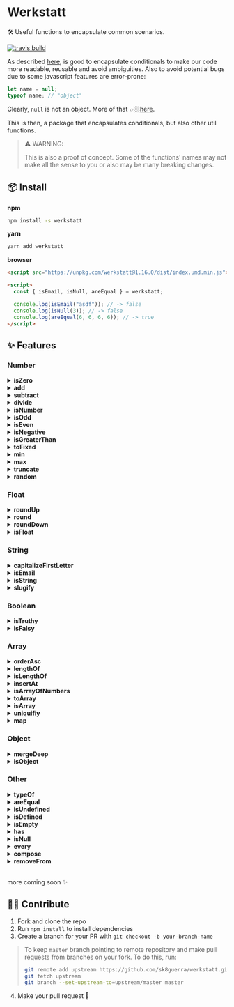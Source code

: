 # Werkstatt

🛠 Useful functions to encapsulate common scenarios.

[![travis build](https://img.shields.io/travis/sk8guerra/werkstatt)](https://travis-ci.org/github/sk8Guerra/werkstatt)

As described [here](https://github.com/ryanmcdermott/clean-code-javascript#encapsulate-conditionals), is good to encapsulate conditionals to make our code more readable, reusable and avoid ambiguities. Also to avoid potential bugs due to some javascript features are error-prone:

```javascript
let name = null;
typeof name; // "object"
```

Clearly, `null` is not an object. More of that 👉🏼[here](https://2ality.com/2013/10/typeof-null.html).

This is then, a package that encapsulates conditionals, but also other util functions.

> ⚠️ WARNING:
>
> This is also a proof of concept. Some of the functions' names may not make all the sense to you or also may be many breaking changes.

## 📦 Install

**npm**

```bash
npm install -s werkstatt
```

**yarn**

```bash
yarn add werkstatt
```

**browser**

```html
<script src="https://unpkg.com/werkstatt@1.16.0/dist/index.umd.min.js"></script>

<script>
  const { isEmail, isNull, areEqual } = werkstatt;

  console.log(isEmail("asdf")); // -> false
  console.log(isNull(3)); // -> false
  console.log(areEqual(6, 6, 6, 6)); // -> true
</script>
```

## ✨ Features

### Number

<details>
<summary><strong>isZero</strong></summary>

##### Arguments

| argument | type   | description                      | returns |
| -------- | ------ | -------------------------------- | ------- |
| value    | number | will be tested if it is 0 or not | boolean |

```javascript
const { isZero } = require("werkstatt");

isZero(7); // -> false
isZero(0); // -> true
```

</details>

<details>
<summary><strong>add</strong></summary>

##### Arguments

| argument | type   | description                          | returns |
| -------- | ------ | ------------------------------------ | ------- |
| values   | number | either an array of numbers or n args | number  |

```javascript
const { add } = require("werkstatt");

add(3, 6, 11); // -> 20
const numbers = [1, 2, 3];
add(...numbers); // -> 6

// or just pass the array
add(numbers); // -> 6
```

</details>

<details>
<summary><strong>subtract</strong></summary>

##### Arguments

| argument | type   | description                      | returns |
| -------- | ------ | -------------------------------- | ------- |
| values   | number | numbers that will be subtrtacted | number  |

```javascript
const { subtract } = require("werkstatt");

subtract(6, 3); // -> 3
```

> NOTE: currently it only supports two numbers as paremeters.

</details>

<details>
<summary><strong>divide</strong></summary>

##### Arguments

| argument | type   | description                   | returns |
| -------- | ------ | ----------------------------- | ------- |
| dividend | number | the dividend of the operation | number  |
| divider  | number | the divider of the operation  | number  |

```javascript
const { divide } = require("werkstatt");

divide(100, 2); // -> 50
divide(10, 5); // -> 2
```

</details>

<details>
<summary><strong>isNumber</strong></summary>

##### Arguments

| argument | type | description                           | returns |
| -------- | ---- | ------------------------------------- | ------- |
| value    | any  | will be tested if it is number or not | boolean |

```javascript
const { isNumber } = require("werkstatt");

isNumber(54); // -> true
isNumber({ hola: "adios" }); // -> false
isNumber([]); // -> false
isNumber(""); // -> false
isNumber(3); // -> true
isNumber(true); // -> false
```

Or use the `.number getter` exposed by the `is()` function.

```javascript
const { is } = require("werkstatt");

is(54).number; // -> true
is([3]).number; // -> false
```

> NOTE: this is an implementation of [is-number](https://www.npmjs.com/package/is-number) package.

</details>

<details>
<summary><strong>isOdd</strong></summary>

##### Arguments

| argument | type   | description                               | returns |
| -------- | ------ | ----------------------------------------- | ------- |
| value    | number | will be tested if it is odd number or not | boolean |

```javascript
const { isOdd } = require("werkstatt");

isOdd(7); // -> true
isOdd(4); // -> false
```

> NOTE: this is an implementation of [is-odd](https://www.npmjs.com/package/is-odd) package.

</details>

<details>
<summary><strong>isEven</strong></summary>

##### Arguments

| argument | type   | description                                | returns |
| -------- | ------ | ------------------------------------------ | ------- |
| value    | number | will be tested if it is even number or not | boolean |

```javascript
const { isEven } = require("werkstatt");

isEven(7); // -> false
isEven(4); // -> true
```

> NOTE: this is an implementation of [is-even](https://www.npmjs.com/package/is-even) package.

</details>

<details>
<summary><strong>isNegative</strong></summary>

##### Arguments

| argument | type   | description                                    | returns |
| -------- | ------ | ---------------------------------------------- | ------- |
| value    | number | will be tested if it is negative number or not | boolean |

```javascript
const { isNegative } = require("werkstatt");

isNegative(-54); // -> true
isNegative(4); // -> false
```

</details>

<details>
<summary><strong>isGreaterThan</strong></summary>

##### Arguments

| argument       | type   | description                  | returns |
| -------------- | ------ | ---------------------------- | ------- |
| firstArgument  | number | first value to be evaluated  | boolean |
| secondArgument | number | second value to be evaluated | boolean |

```javascript
const { isGreaterThan } = require("werkstatt");

isGreaterThan(100, 50); // -> true
isGreaterThan(1, 50); // -> false
```

</details>

<details>
<summary><strong>toFixed</strong></summary>

##### Arguments

| argument  | type   | description                |
| --------- | ------ | -------------------------- |
| value     | number | number to convert          |
| precision | number | desired amount of decimals |

```javascript
const { toFixed } = require("werkstatt");

toFixed(3.14, 4); // -> '3.1400'
toFixed(5.1346, 3); // -> '5.135'
```

</details>

<details>
<summary><strong>min</strong></summary>

##### Arguments

| argument | type                             | description                        |
| -------- | -------------------------------- | ---------------------------------- |
| value    | array of numbers or several args | where to look for the lowest value |

```javascript
const { min } = require("werkstatt");

min(264, 736, 223, 979, 124); // -> 124
min([543, 333, 22, 1865, 976]); // -> 22
```

</details>

<details>
<summary><strong>max</strong></summary>

##### Arguments

| argument | type                             | description                         |
| -------- | -------------------------------- | ----------------------------------- |
| value    | array of numbers or several args | where to look for the highest value |

```javascript
const { max } = require("werkstatt");

max(264, 736, 223, 979, 124); // -> 979
max([543, 333, 22, 1865, 976]); // -> 1865
```

</details>

<details>
<summary><strong>truncate</strong></summary>

##### Arguments

| argument | type   | description                                  |
| -------- | ------ | -------------------------------------------- |
| value    | number | float number where decimales will be removed |

```javascript
const { truncate } = require("werkstatt");

truncate(123.4567); // -> 123
```

</details>

<details>
<summary><strong>random</strong></summary>

##### Arguments

| argument  | type   | description                |
| --------- | ------ | -------------------------- |
| lower     | number | lower number desired       |
| upper     | number | upper number desired       |
| precision | number | amount of decimals desired |

```javascript
const { random } = require("werkstatt");

random(5, 10, 2); // -> 9.32
```

</details>

### Float

<details>
<summary><strong>roundUp</strong></summary>

##### Arguments

| argument | type  |
| -------- | ----- |
| number   | float |

```javascript
const { roundUp } = require("werkstatt");

roundUp(3.2); // -> 4
```

</details>

<details>
<summary><strong>round</strong></summary>

##### Arguments

| argument | type  |
| -------- | ----- |
| number   | float |

```javascript
const { round } = require("werkstatt");

round(5.95); // -> 6
round(5.5); // -> 6
round(5.05); // -> 5
```

</details>

<details>
<summary><strong>roundDown</strong></summary>

##### Arguments

| argument | type  |
| -------- | ----- |
| number   | float |

```javascript
const { roundDown } = require("werkstatt");

roundDown(3.8); // -> 3
```

</details>

<details>
<summary><strong>isFloat</strong></summary>

##### Arguments

| argument | type          | description                       | returns |
| -------- | ------------- | --------------------------------- | ------- |
| value    | number, float | will be tested if is or not float | boolean |

```javascript
const { isFloat } = require("werkstatt");

isFloat(6); // -> false
isFloat(6.5); // -> true
```

Or use the `.float getter` exposed by the `is()` function.

```javascript
const { is } = require("werkstatt");

is(5).float; // -> false
is(6.5).float; // -> true
```

</details>

### String

<details>
<summary><strong>capitalizeFirstLetter</strong></summary>

##### Arguments

| argument | type   | description                       | returns |
| -------- | ------ | --------------------------------- | ------- |
| value    | string | string to capitalize first letter | string  |

```javascript
const { capitalizeFirstLetter } = require("werkstatt");

capitalizeFirstLetter("hola"); // -> 'Hola'
capitalizeFirstLetter("adios"); // -> 'Adios'
```

> NOTE: this is an implementation of a [Flavio's function](https://flaviocopes.com/how-to-uppercase-first-letter-javascript/)

</details>

<details>
<summary><strong>isEmail</strong></summary>

##### Arguments

| argument | type   | description                                    | returns |
| -------- | ------ | ---------------------------------------------- | ------- |
| value    | string | will be tested if it satisfies an email format | boolean |

```javascript
const { isEmail } = require("werkstatt");

isEmail("a@a.c"); // -> false
isEmail("a@a.co"); // -> true
```

Or use the `.email getter` exposed by the `is()` function.

```javascript
const { is } = require("werkstatt");

is("a@a.c").email; // -> false
is("a@a.co").email; // -> true
```

> Best regex [found out there](https://stackoverflow.com/questions/46155/how-to-validate-an-email-address-in-javascript).

</details>

<details>
<summary><strong>isString</strong></summary>

##### Arguments

| argument | type | description                          | returns |
| -------- | ---- | ------------------------------------ | ------- |
| value    | any  | whether or not the value is a string | boolean |

```javascript
const { isString } = require("werkstatt");

isString("Hola"); // -> true
isString([3]); // -> false
```

Or use the `.string getter` exposed by the `is()` function.

```javascript
const { is } = require("werkstatt");

is("Hola").string; // -> true
is([3]).tring; // -> false
```

</details>

<details>
<summary><strong>slugify</strong></summary>

##### Arguments

| argument | type | description                          | returns |
| -------- | ---- | ------------------------------------ | ------- |
| value    | string  | string joined by - character | string |

```javascript
const { slufigy } = require("werkstatt");

slufigy("Hola Mundo"); // -> hola-mundo
slufigy("Verbos modales en ingles"); // -> verbos-modales-en-ingles 
```

</details>

### Boolean

<details>
<summary><strong>isTruthy</strong></summary>

> Whenever JavaScript expects a boolean value (e.g. for the condition of an `if` statement), any value can be used. It will be interpreted as either `true` or `false`. The following values are interpreted as `false`:
>
> - undefined, null
> - **Boolean**: false
> - **Number**: -0, NaN
> - **String**: ''
>
> Speaking JavaScript by Alex Rauschmayer

That means that those values _tend to_ to be false. So if you pass as parameter to `isTruthy` function any of those values, it will return `false`. All other values are considered `true`.

```javascript
const { isTruthy } = require("werkstatt");

isTruthy(3); // -> true
isTruthy({}); // -> true

isTruthy(undefined); // -> false
isTruthy(null); // -> false
isTruthy(false); // -> false
isTruthy(Number("hola")); // -> false
isTruthy(0); // -> false
isTruthy(-0); // -> false
isTruthy(""); // -> false
```

</details>

<details>
<summary><strong>isFalsy</strong></summary>

Exactly the opposite of `isTruthy`.

```javascript
const { isFalsy } = require("werkstatt");

isFalsy(3); // -> false
isFalsy(null); // -> true
```

</details>

### Array

<details>
<summary><strong>orderAsc</strong></summary>

##### Arguments

| argument | type          | description                           | returns         |
| -------- | ------------- | ------------------------------------- | --------------- |
| value    | array<number> | will order the list in ascending mode | array (ordened) |

```javascript
const { orderAsc } = require("werkstatt");

orderAsc([8, 10, 6]); // -> [6, 8, 10]
```

> NOTE: this is an implementation of [quicksort algorithm](https://en.wikipedia.org/wiki/Quicksort)

</details>

<details>
<summary><strong>lengthOf</strong></summary>

##### Arguments

| argument | type                | description                   | returns |
| -------- | ------------------- | ----------------------------- | ------- |
| value    | array, string, json | length of the passed argument | number  |

```javascript
const { lengthOf } = require("werkstatt");

lengthOf([8, 10, 6]); // -> 3
```

</details>

<details>
<summary><strong>isLengthOf</strong></summary>

##### Arguments

| argument | type                | description                                                                               | returns |
| -------- | ------------------- | ----------------------------------------------------------------------------------------- | ------- |
| value    | array, string, json | test if the first argument has the desired length (that specified in the second argument) | boolean |

```javascript
const { isLengthOf } = require("werkstatt");

isLengthOf([8, 10, 6], 3); // -> true
isLengthOf("hola", 0); // -> false
isLengthOf({ name: "Jorge", lasName: "Guerra" }, 2); // -> true
```

Or use the `.lengthOf prop` exposed by the `is()` function.

```javascript
const { is } = require("werkstatt");

is(2).lengthOf([1, 2]); // -> true
```

</details>

<details>
<summary><strong>insertAt</strong></summary>

##### Arguments

| argument        | type | description                            |
| --------------- | ---- | -------------------------------------- |
| array           | any  | where the element will be inserted.    |
| index           | any  | at which the element will be inserted. |
| elementToInsert | any  | element to insert in the array.        |

```javascript
const { insertAt } = require("werkstatt");

insertAt([1, 2, 3], 1, 4); // -> [1, 4, 2, 3]
```

</details>

<details>
<summary><strong>isArrayOfNumbers</strong></summary>

##### Arguments

| argument | type   | description   | returns |
| -------- | ------ | ------------- | ------- |
| values   | number | array to test | boolean |

```javascript
const { isArrayOfNumbers } = require("werkstatt");

isArrayOfNumbers([3, 6, 11, "hola"]); // -> false
isArrayOfNumbers([1, 2, 3]); // -> true
```

</details>

<details>
<summary><strong>toArray</strong></summary>

##### Arguments

| argument                 | type | description       | returns |
| ------------------------ | ---- | ----------------- | ------- |
| arrayLikeObject/NodeList | any  | object to convert | array   |

```javascript
const { toArray } = require("werkstatt");

function testToArray() {
  console.log(arguments); // array like object -> [Arguments] { '0': 1, '1': 2, '2': 3 }
  return toArray(arguments);
}

testToArray(1, 2, 3); // -> [ 1, 2, 3 ]
```

</details>

<details>
<summary><strong>isArray</strong></summary>

##### Arguments

| argument | type | description                          | returns |
| -------- | ---- | ------------------------------------ | ------- |
| value    | any  | whether or not the value is an array | boolean |

```javascript
const { isArray } = require("werkstatt");

isArray("Hola"); // -> false
isArray([3]); // -> true
```

</details>

<details>
<summary><strong>uniquifiy</strong></summary>

##### Arguments

| argument | type  | description           | returns |
| -------- | ----- | --------------------- | ------- |
| array    | array | Array to be processed | array   |

```javascript
const { uniquify } = require("werkstatt");

const shoes = [
  { id: 1, name: "nikesb" },
  { id: 1, name: "nikesb" },
  { id: 2, name: "lakai" },
  { id: 2, name: "lakai" },
  { id: 3, name: "etnies" },
];

const unique = uniquify(shoes, (a, b) => a.id === b.id);

/*

[
  { id: 1, name: "nikesb" },
  { id: 2, name: "lakai" },
  { id: 3, name: "etnies" },
]

*/
```

</details>

<details>
<summary><strong>map</strong></summary>

##### Arguments

| argument  | type  | description                               |
| --------- | ----- | ----------------------------------------- |
| array     | array | Array to be processed                     |
| transform | func  | function to apply to element in the array |

```javascript
const { map } = require("werkstatt");

const numbers = [1, 2, 3];
map(numbers, (x) => x * 2); // -> [2, 4, 6]
```

</details>

### Object

<details>
<summary><strong>mergeDeep</strong></summary>

##### Arguments

| argument | type   |
| -------- | ------ |
| target   | object |
| source   | object |

```javascript
const { mergeDeep } = require("werkstatt");

const obj1 = {
  a: 1,
  b: 1,
  c: { x: 1, y: 1 },
  d: [1, 1],
};

const obj2 = {
  b: 2,
  c: { y: 2, z: 2 },
  d: [2, 2],
  e: 2,
};

mergeDeep(obj1, obj2);

/*

{ 
  a: 1, 
  b: 2, 
  c: { x: 1, y: 2, z: 2 }, 
  d: [ 1, 1, 2, 2 ], 
  e: 2 
};
*/
```

Author: [jhildenbiddle](https://stackoverflow.com/questions/27936772/how-to-deep-merge-instead-of-shallow-merge/48218209#48218209)

</details>

<details>
<summary><strong>isObject</strong></summary>

##### Arguments

| argument | type |
| -------- | ---- |
| obj      | any  |

```javascript
const { isObject } = require("werkstatt");

const obj1 = {
  a: 1,
  b: 1,
  c: { x: 1, y: 1 },
  d: [1, 1],
};

isObject(obj1); // -> true
```

</details>

### Other

<details>
<summary><strong>typeOf</strong></summary>

##### Arguments

| argument | type | description                         | returns |
| -------- | ---- | ----------------------------------- | ------- |
| value    | any  | will get the type of a passed value | string  |

```javascript
const { typeOf } = require("werkstatt");

typeOf(6.5); // -> float
typeOf([]); // -> array
typeOf({}); // -> object
typeOf(null); // -> 'null'
typeOf(undefined); // -> 'undefined'
typeOf("undefined"); // -> 'string'
typeOf(true); // -> 'boolean'
typeOf(() => {}); // -> 'function'
typeOf(6); // -> number
```

</details>

<details>
<summary><strong>areEqual</strong></summary>

##### Arguments

| argument | type | description     | returns |
| -------- | ---- | --------------- | ------- |
| n amount | any  | args to compare | boolean |

```javascript
const { areEqual } = require("werkstatt");

areEqual(100, 2); // -> false

var name;
areEqual(typeOf(name), "undefined"); // -> true

const numbers = [4, 3, 5, 7, 3, 9];
areEqual(...numbers); // -> false

const ages = [9, 9, 9, 9, 9];
areEqual(...ages); // -> true
```

> NOTE: This function supports primitive values only because objects are not compared by value but by reference.

</details>

<details>
<summary><strong>isUndefined</strong></summary>

##### Arguments

| argument | type | description                           | returns |
| -------- | ---- | ------------------------------------- | ------- |
| value    | any  | will be tested if is undefined or not | boolean |

```javascript
const { isUndefined } = require("werkstatt");

isUndefined(); // -> true
isUndefined("a@a.co"); // -> false
```

</details>

<details>
<summary><strong>isDefined</strong></summary>

##### Arguments

| argument | type | description                         | returns |
| -------- | ---- | ----------------------------------- | ------- |
| value    | any  | will be tested if is or not defined | boolean |

```javascript
const { isDefined } = require("werkstatt");

isDefined(100); // -> true
var name;
isDefined(name); // -> false

var age = null;
isDefined(age); // -> false
isDefined({}); // -> true
```

</details>

<details>
<summary><strong>isEmpty</strong></summary>

##### Arguments

| argument | type |
| -------- | ---- |
| param    | any  |

```javascript
const { isEmpty } = require("werkstatt");

isEmpty({}); // -> true
isEmpty({ hola: "adios" }); // -> false
isEmpty([]); // -> true
isEmpty(""); // -> true
isEmpty(3); // -> true
isEmpty(true); // -> true
```

> Note: `isEmpty` currently supports array, object and string only.

</details>

<details>
<summary><strong>has</strong></summary>

##### Arguments

| argument       | type   | description                  | returns |
| -------------- | ------ | ---------------------------- | ------- |
| firstArgument  | number | first value to be evaluated  | boolean |
| secondArgument | number | second value to be evaluated | boolean |

```javascript
const { has } = require("werkstatt");

has([3, 5], 3); // -> true
has(["Hola", "adios"], "true"); // -> false
has("Jorge", "e"); // -> true
```

</details>

<details>
<summary><strong>isNull</strong></summary>

##### Arguments

| argument | type | description           | returns |
| -------- | ---- | --------------------- | ------- |
| value    | any  | value to be evaluated | boolean |

```javascript
const { isNull } = require("werkstatt");

var name = null;
isNull(name); // -> true
isNull("Hola"); // -> false
```

</details>

<details>
<summary><strong>every</strong></summary>

##### Arguments

| argument | type  | description                           | returns |
| -------- | ----- | ------------------------------------- | ------- |
| args     | array | arguments to match to a specific type | boolean |

```javascript
const { every } = require("werkstatt");

every("adios" === "adios", "hola" === "hola").is.true; // -> true
every("adios", "hola").is.string; // -> true
every(1, 2).is.number; // -> true
```

</details>

<details>
<summary><strong>compose</strong></summary>

##### Arguments

| argument | type  | description              | returns  |
| -------- | ----- | ------------------------ | -------- |
| fns      | array | functions to be executed | function |

```javascript
const { compose } = require("werkstatt");

const h = (n) => n / 2;
const g = (n) => n + 1;
const f = (n) => n * 2;

compose(f, g, h)(20); // -> 22
```

</details>

<details>
<summary><strong>removeFrom</strong></summary>

##### Arguments

| argument | type          | description                  | returns                                   |
| -------- | ------------- | ---------------------------- | ----------------------------------------- |
| item     | array, object | item on where to remove from | copy of item with props or values removed |

```javascript
const { removeFrom } = require("werkstatt");

const object = {
  name: "Jorge",
  age: 20,
  sex: "M",
};
//  pass an array of props
const props = ["name", "sex"];
const newObject = removeFrom(object, props);

// or one prop as string
const newObject = removeFrom(object, "name");

// pass an array of values
const array = ["red", "blue", "pink"];
const values = ["blue", "red"];
const newArray = removeFrom(array, values);

// or one value as string
const array = ["red", "blue"];
const value = "blue";
const newArray = removeFrom(array, value);
```

</details>

<br />

more coming soon ✨

## 🙌🏽 Contribute

1. Fork and clone the repo
2. Run `npm install` to install dependencies
3. Create a branch for your PR with `git checkout -b your-branch-name`

> To keep `master` branch pointing to remote repository and make
> pull requests from branches on your fork. To do this, run:
>
> ```sh
> git remote add upstream https://github.com/sk8guerra/werkstatt.git
> git fetch upstream
> git branch --set-upstream-to=upstream/master master
> ```

4. Make your pull request 🥳

